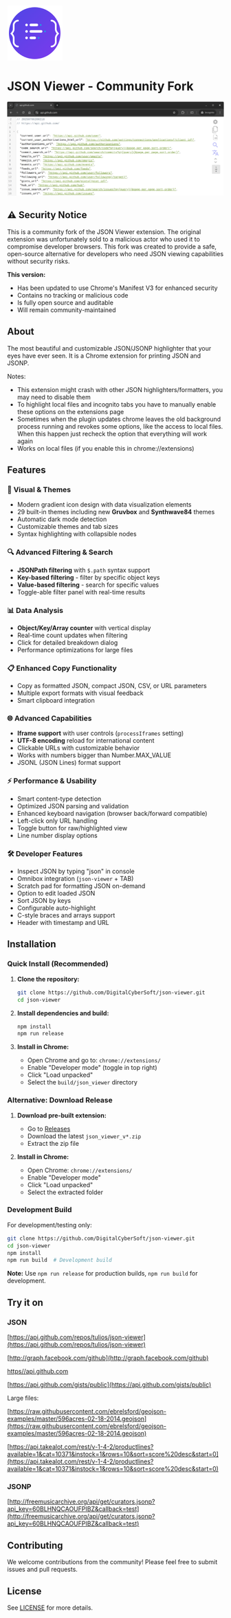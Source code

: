 ![JSONViewer Logo](https://raw.githubusercontent.com/DigitalCyberSoft/json-viewer/master/logo.png)

# JSON Viewer - Community Fork

![screenshot](https://raw.githubusercontent.com/DigitalCyberSoft/json-viewer/master/screenshot.png)

## ⚠️ Security Notice

This is a community fork of the JSON Viewer extension. The original extension was unfortunately sold to a malicious actor who used it to compromise developer browsers. This fork was created to provide a safe, open-source alternative for developers who need JSON viewing capabilities without security risks.

**This version:**
- Has been updated to use Chrome's Manifest V3 for enhanced security
- Contains no tracking or malicious code
- Is fully open source and auditable
- Will remain community-maintained

## About

The most beautiful and customizable JSON/JSONP highlighter that your eyes have ever seen. It is a Chrome extension for printing JSON and JSONP.

Notes:

* This extension might crash with other JSON highlighters/formatters, you may need to disable them
* To highlight local files and incognito tabs you have to manually enable these options on the extensions page
* Sometimes when the plugin updates chrome leaves the old background process running and revokes some options, like the access to local files. When this happen just recheck the option that everything will work again
* Works on local files (if you enable this in chrome://extensions)

## Features

### 🎨 **Visual & Themes**
* Modern gradient icon design with data visualization elements
* 29 built-in themes including new **Gruvbox** and **Synthwave84** themes
* Automatic dark mode detection
* Customizable themes and tab sizes
* Syntax highlighting with collapsible nodes

### 🔍 **Advanced Filtering & Search**
* **JSONPath filtering** with `$.path` syntax support
* **Key-based filtering** - filter by specific object keys
* **Value-based filtering** - search for specific values
* Toggle-able filter panel with real-time results

### 📊 **Data Analysis**
* **Object/Key/Array counter** with vertical display
* Real-time count updates when filtering
* Click for detailed breakdown dialog
* Performance optimizations for large files

### 📋 **Enhanced Copy Functionality**
* Copy as formatted JSON, compact JSON, CSV, or URL parameters
* Multiple export formats with visual feedback
* Smart clipboard integration

### 🌐 **Advanced Capabilities**
* **Iframe support** with user controls (`processIframes` setting)
* **UTF-8 encoding** reload for international content
* Clickable URLs with customizable behavior
* Works with numbers bigger than Number.MAX_VALUE
* JSONL (JSON Lines) format support

### ⚡ **Performance & Usability**
* Smart content-type detection
* Optimized JSON parsing and validation
* Enhanced keyboard navigation (browser back/forward compatible)
* Left-click only URL handling
* Toggle button for raw/highlighted view
* Line number display options

### 🛠 **Developer Features**
* Inspect JSON by typing "json" in console
* Omnibox integration (`json-viewer` + TAB)
* Scratch pad for formatting JSON on-demand
* Option to edit loaded JSON
* Sort JSON by keys
* Configurable auto-highlight
* C-style braces and arrays support
* Header with timestamp and URL

## Installation

### Quick Install (Recommended)

1. **Clone the repository:**
   ```bash
   git clone https://github.com/DigitalCyberSoft/json-viewer.git
   cd json-viewer
   ```

2. **Install dependencies and build:**
   ```bash
   npm install
   npm run release
   ```

3. **Install in Chrome:**
   - Open Chrome and go to: `chrome://extensions/`
   - Enable "Developer mode" (toggle in top right)
   - Click "Load unpacked"
   - Select the `build/json_viewer` directory

### Alternative: Download Release

1. **Download pre-built extension:**
   - Go to [Releases](https://github.com/DigitalCyberSoft/json-viewer/releases)
   - Download the latest `json_viewer_v*.zip`
   - Extract the zip file

2. **Install in Chrome:**
   - Open Chrome: `chrome://extensions/`
   - Enable "Developer mode"
   - Click "Load unpacked"
   - Select the extracted folder

### Development Build

For development/testing only:
```bash
git clone https://github.com/DigitalCyberSoft/json-viewer.git
cd json-viewer
npm install
npm run build  # Development build
```

**Note:** Use `npm run release` for production builds, `npm run build` for development.

## Try it on

### JSON

  [https://api.github.com/repos/tulios/json-viewer](https://api.github.com/repos/tulios/json-viewer)

  [http://graph.facebook.com/github](http://graph.facebook.com/github)

  [https//api.github.com](https://api.github.com)

  [https://api.github.com/gists/public](https://api.github.com/gists/public)

  Large files:

  [https://raw.githubusercontent.com/ebrelsford/geojson-examples/master/596acres-02-18-2014.geojson](https://raw.githubusercontent.com/ebrelsford/geojson-examples/master/596acres-02-18-2014.geojson)

  [https://api.takealot.com/rest/v-1-4-2/productlines?available=1&cat=10371&instock=1&rows=10&sort=score%20desc&start=0](https://api.takealot.com/rest/v-1-4-2/productlines?available=1&cat=10371&instock=1&rows=10&sort=score%20desc&start=0)

### JSONP

  [http://freemusicarchive.org/api/get/curators.jsonp?api_key=60BLHNQCAOUFPIBZ&callback=test](http://freemusicarchive.org/api/get/curators.jsonp?api_key=60BLHNQCAOUFPIBZ&callback=test)

## Contributing

We welcome contributions from the community! Please feel free to submit issues and pull requests.

## License

See [LICENSE](https://github.com/tulios/json-viewer/blob/master/LICENSE) for more details.